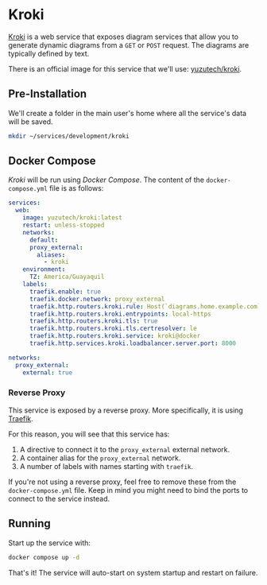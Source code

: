 # Kroki

[Kroki](https://kroki.io/) is a web service that exposes diagram services that allow you to generate dynamic diagrams from a `GET` or `POST` request. The diagrams are typically defined by text.

There is an official image for this service that we'll use: [yuzutech/kroki](https://hub.docker.com/r/yuzutech/kroki).

## Pre-Installation

We'll create a folder in the main user's home where all the service's data will be saved.

```bash
mkdir ~/services/development/kroki
```

## Docker Compose

*Kroki* will be run using *Docker Compose*. The content of the `docker-compose.yml` file is as follows:

```yaml
services:
  web:
    image: yuzutech/kroki:latest
    restart: unless-stopped
    networks:
      default:
      proxy_external:
        aliases:
          - kroki
    environment:
      TZ: America/Guayaquil
    labels:
      traefik.enable: true
      traefik.docker.network: proxy_external
      traefik.http.routers.kroki.rule: Host(`diagrams.home.example.com`) || Host(`diagrams.vpn.example.com`)
      traefik.http.routers.kroki.entrypoints: local-https
      traefik.http.routers.kroki.tls: true
      traefik.http.routers.kroki.tls.certresolver: le
      traefik.http.routers.kroki.service: kroki@docker
      traefik.http.services.kroki.loadbalancer.server.port: 8000

networks:
  proxy_external:
    external: true
```

### Reverse Proxy

This service is exposed by a reverse proxy. More specifically, it is using [Traefik](../networking/traefik.md).

For this reason, you will see that this service has:

1. A directive to connect it to the `proxy_external` external network.
2. A container alias for the `proxy_external` network.
3. A number of labels with names starting with `traefik`.

If you're not using a reverse proxy, feel free to remove these from the `docker-compose.yml` file.
Keep in mind you might need to bind the ports to connect to the service instead.

## Running

Start up the service with:

```bash
docker compose up -d
```

That's it! The service will auto-start on system startup and restart on failure.
